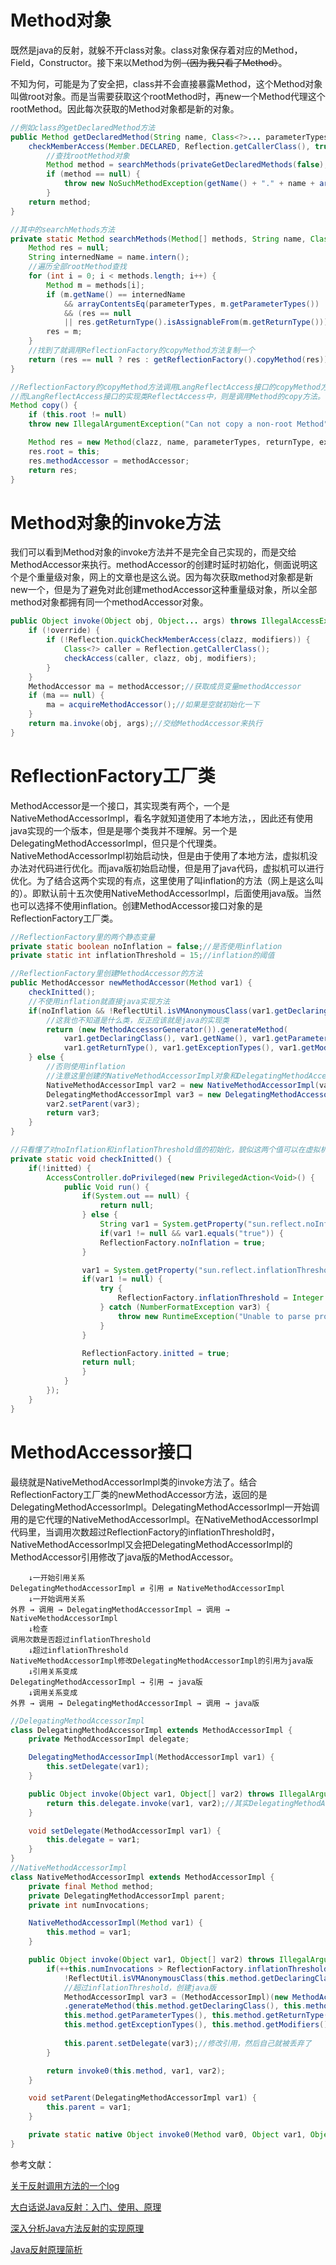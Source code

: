 # Method对象
既然是java的反射，就躲不开class对象。class对象保存着对应的Method，Field，Constructor。接下来以Method为例~~（因为我只看了Method）~~。

不知为何，可能是为了安全把，class并不会直接暴露Method，这个Method对象叫做root对象。而是当需要获取这个rootMethod时，再new一个Method代理这个rootMethod。因此每次获取的Method对象都是新的对象。

```java
//例如class的getDeclaredMethod方法
public Method getDeclaredMethod(String name, Class<?>... parameterTypes) throws NoSuchMethodException, SecurityException {
    checkMemberAccess(Member.DECLARED, Reflection.getCallerClass(), true);
        //查找rootMethod对象
        Method method = searchMethods(privateGetDeclaredMethods(false), name, parameterTypes);
        if (method == null) {
            throw new NoSuchMethodException(getName() + "." + name + argumentTypesToString(parameterTypes));
        }
    return method;
}

//其中的searchMethods方法
private static Method searchMethods(Method[] methods, String name, Class<?>[] parameterTypes) {
    Method res = null;
    String internedName = name.intern();
    //遍历全部rootMethod查找
    for (int i = 0; i < methods.length; i++) {
        Method m = methods[i];
        if (m.getName() == internedName
            && arrayContentsEq(parameterTypes, m.getParameterTypes())
            && (res == null
            || res.getReturnType().isAssignableFrom(m.getReturnType())))
        res = m;
    }
    //找到了就调用ReflectionFactory的copyMethod方法复制一个
    return (res == null ? res : getReflectionFactory().copyMethod(res));
}

//ReflectionFactory的copyMethod方法调用LangReflectAccess接口的copyMethod方法。
//而LangReflectAccess接口的实现类ReflectAccess中，则是调用Method的copy方法。
Method copy() {
    if (this.root != null)
    throw new IllegalArgumentException("Can not copy a non-root Method");

    Method res = new Method(clazz, name, parameterTypes, returnType, exceptionTypes, modifiers, slot, signature, annotations, parameterAnnotations, annotationDefault);//明显是new一个
    res.root = this;
    res.methodAccessor = methodAccessor;
    return res;
}
```

# Method对象的invoke方法
我们可以看到Method对象的invoke方法并不是完全自己实现的，而是交给MethodAccessor来执行。methodAccessor的创建时延时初始化，侧面说明这个是个重量级对象，网上的文章也是这么说。因为每次获取method对象都是新new一个，但是为了避免对此创建methodAccessor这种重量级对象，所以全部method对象都拥有同一个methodAccessor对象。
```java
public Object invoke(Object obj, Object... args) throws IllegalAccessException, IllegalArgumentException, InvocationTargetException {
    if (!override) {
        if (!Reflection.quickCheckMemberAccess(clazz, modifiers)) {
            Class<?> caller = Reflection.getCallerClass();
            checkAccess(caller, clazz, obj, modifiers);
        }
    }
    MethodAccessor ma = methodAccessor;//获取成员变量methodAccessor
    if (ma == null) {
        ma = acquireMethodAccessor();//如果是空就初始化一下
    }
    return ma.invoke(obj, args);//交给MethodAccessor来执行
}
```

# ReflectionFactory工厂类
MethodAccessor是一个接口，其实现类有两个，一个是NativeMethodAccessorImpl，看名字就知道使用了本地方法，，因此还有使用java实现的一个版本，但是是哪个类我并不理解。另一个是DelegatingMethodAccessorImpl，但只是个代理类。NativeMethodAccessorImpl初始启动快，但是由于使用了本地方法，虚拟机没办法对代码进行优化。而java版初始启动慢，但是用了java代码，虚拟机可以进行优化。为了结合这两个实现的有点，这里使用了叫inflation的方法（网上是这么叫的）。即默认前十五次使用NativeMethodAccessorImpl，后面使用java版。当然也可以选择不使用inflation。创建MethodAccessor接口对象的是ReflectionFactory工厂类。
```java
//ReflectionFactory里的两个静态变量
private static boolean noInflation = false;//是否使用inflation
private static int inflationThreshold = 15;//inflation的阈值

//ReflectionFactory里创建MethodAccessor的方法
public MethodAccessor newMethodAccessor(Method var1) {
    checkInitted();
    //不使用inflation就直接java实现方法
    if(noInflation && !ReflectUtil.isVMAnonymousClass(var1.getDeclaringClass())) {
        //这我也不知道是什么类，反正应该就是java的实现类
        return (new MethodAccessorGenerator()).generateMethod(
            var1.getDeclaringClass(), var1.getName(), var1.getParameterTypes(), 
            var1.getReturnType(), var1.getExceptionTypes(), var1.getModifiers());
    } else {
        //否则使用inflation
        //注意这里创建的NativeMethodAccessorImpl对象和DelegatingMethodAccessorImpl对象都是相互持有对方的引用
        NativeMethodAccessorImpl var2 = new NativeMethodAccessorImpl(var1);
        DelegatingMethodAccessorImpl var3 = new DelegatingMethodAccessorImpl(var2);
        var2.setParent(var3);
        return var3;
    }
}

//只看懂了对noInflation和inflationThreshold值的初始化，貌似这两个值可以在虚拟机启动是设置
private static void checkInitted() {
    if(!initted) {
        AccessController.doPrivileged(new PrivilegedAction<Void>() {
            public Void run() {
                if(System.out == null) {
                    return null;
                } else {
                    String var1 = System.getProperty("sun.reflect.noInflation");
                    if(var1 != null && var1.equals("true")) {
                    ReflectionFactory.noInflation = true;
                }

                var1 = System.getProperty("sun.reflect.inflationThreshold");
                if(var1 != null) {
                    try {
                        ReflectionFactory.inflationThreshold = Integer.parseInt(var1);
                    } catch (NumberFormatException var3) {
                        throw new RuntimeException("Unable to parse property sun.reflect.inflationThreshold", var3);
                    }
                }

                ReflectionFactory.initted = true;
                return null;
                }
            }
        });
    }
}
```

# MethodAccessor接口
最绕就是NativeMethodAccessorImpl类的invoke方法了。结合ReflectionFactory工厂类的newMethodAccessor方法，返回的是DelegatingMethodAccessorImpl。DelegatingMethodAccessorImpl一开始调用的是它代理的NativeMethodAccessorImpl。在NativeMethodAccessorImpl代码里，当调用次数超过ReflectionFactory的inflationThreshold时，NativeMethodAccessorImpl又会把DelegatingMethodAccessorImpl的MethodAccessor引用修改了java版的MethodAccessor。
```
    ↓一开始引用关系
DelegatingMethodAccessorImpl ⇄ 引用 ⇄ NativeMethodAccessorImpl
    ↓一开始调用关系
外界 → 调用 → DelegatingMethodAccessorImpl → 调用 → NativeMethodAccessorImpl
    ↓检查
调用次数是否超过inflationThreshold
    ↓超过inflationThreshold
NativeMethodAccessorImpl修改DelegatingMethodAccessorImpl的引用为java版
    ↓引用关系变成
DelegatingMethodAccessorImpl → 引用 → java版
    ↓调用关系变成
外界 → 调用 → DelegatingMethodAccessorImpl → 调用 → java版
```

```java
//DelegatingMethodAccessorImpl
class DelegatingMethodAccessorImpl extends MethodAccessorImpl {
    private MethodAccessorImpl delegate;

    DelegatingMethodAccessorImpl(MethodAccessorImpl var1) {
        this.setDelegate(var1);
    }

    public Object invoke(Object var1, Object[] var2) throws IllegalArgumentException, InvocationTargetException {
        return this.delegate.invoke(var1, var2);//其实DelegatingMethodAccessorImpl自己没有任何实现，只不过是交给了别人，是个代理类
    }

    void setDelegate(MethodAccessorImpl var1) {
        this.delegate = var1;
    }
}
//NativeMethodAccessorImpl
class NativeMethodAccessorImpl extends MethodAccessorImpl {
    private final Method method;
    private DelegatingMethodAccessorImpl parent;
    private int numInvocations;

    NativeMethodAccessorImpl(Method var1) {
        this.method = var1;
    }

    public Object invoke(Object var1, Object[] var2) throws IllegalArgumentException, InvocationTargetException {
        if(++this.numInvocations > ReflectionFactory.inflationThreshold() && 
            !ReflectUtil.isVMAnonymousClass(this.method.getDeclaringClass())) {
            //超过inflationThreshold，创建java版
            MethodAccessorImpl var3 = (MethodAccessorImpl)(new MethodAccessorGenerator())
            .generateMethod(this.method.getDeclaringClass(), this.method.getName(), 
            this.method.getParameterTypes(), this.method.getReturnType(), 
            this.method.getExceptionTypes(), this.method.getModifiers());
            
            this.parent.setDelegate(var3);//修改引用，然后自己就被丢弃了
        }

        return invoke0(this.method, var1, var2);
    }

    void setParent(DelegatingMethodAccessorImpl var1) {
        this.parent = var1;
    }

    private static native Object invoke0(Method var0, Object var1, Object[] var2);//本地方法实现
}
```

参考文献：

[关于反射调用方法的一个log](http://rednaxelafx.iteye.com/blog/548536 "关于反射调用方法的一个log")

[大白话说Java反射：入门、使用、原理](https://www.cnblogs.com/chanshuyi/p/head_first_of_reflection.html "大白话说Java反射：入门、使用、原理")

[深入分析Java方法反射的实现原理](http://www.importnew.com/23902.html "深入分析Java方法反射的实现原理")

[Java反射原理简析](http://www.fanyilun.me/2015/10/29/Java%E5%8F%8D%E5%B0%84%E5%8E%9F%E7%90%86/ "Java反射原理简析")